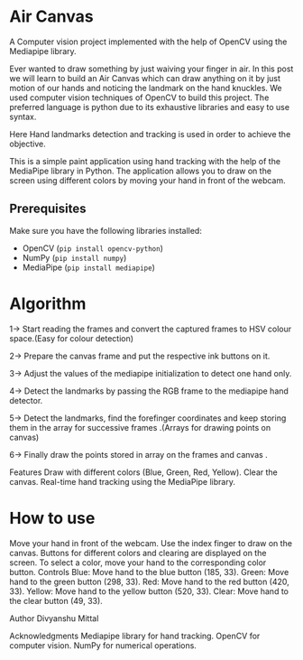 # Air Canvas
A Computer vision project implemented with the help of OpenCV using the Mediapipe library.

Ever wanted to draw something by just waiving your finger in air. In this post we will learn to build an Air Canvas which can draw anything on it by just motion of our hands and noticing the landmark on the hand knuckles. We used computer vision techniques of OpenCV to build this project. The preferred language is python due to its exhaustive libraries and easy to use syntax.

Here Hand landmarks detection and tracking is used in order to achieve the objective.

This is a simple paint application using hand tracking with the help of the MediaPipe library in Python. The application allows you to draw on the screen using different colors by moving your hand in front of the webcam.

## Prerequisites

Make sure you have the following libraries installed:

- OpenCV (`pip install opencv-python`)
- NumPy (`pip install numpy`)
- MediaPipe (`pip install mediapipe`)

# Algorithm

1-> Start reading the frames and convert the captured frames to HSV colour space.(Easy for colour detection)

2-> Prepare the canvas frame and put the respective ink buttons on it.

3-> Adjust the values of the mediapipe initialization to detect one hand only.

4-> Detect the landmarks by passing the RGB frame to the mediapipe hand detector.

5-> Detect the landmarks, find the forefinger coordinates and keep storing them in the array for successive frames .(Arrays for drawing points on canvas)

6-> Finally draw the points stored in array on the frames and canvas .

Features
Draw with different colors (Blue, Green, Red, Yellow).
Clear the canvas.
Real-time hand tracking using the MediaPipe library.

# How to use

Move your hand in front of the webcam.
Use the index finger to draw on the canvas.
Buttons for different colors and clearing are displayed on the screen.
To select a color, move your hand to the corresponding color button.
Controls
Blue: Move hand to the blue button (185, 33).
Green: Move hand to the green button (298, 33).
Red: Move hand to the red button (420, 33).
Yellow: Move hand to the yellow button (520, 33).
Clear: Move hand to the clear button (49, 33).


Author
Divyanshu Mittal

Acknowledgments
Mediapipe library for hand tracking.
OpenCV for computer vision.
NumPy for numerical operations.
